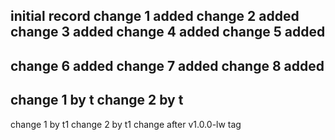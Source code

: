 initial record
change 1 added
change 2 added
change 3 added
change 4 added
change 5 added
--------------
change 6 added
change 7 added
change 8 added
--------------
change 1 by t
change 2 by t
--------------
change 1 by t1
change 2 by t1
change after v1.0.0-lw tag
